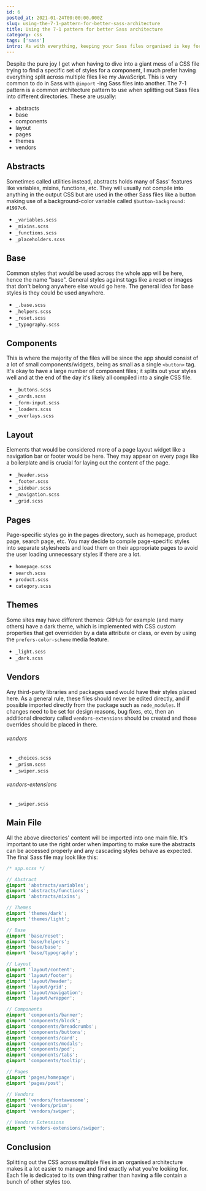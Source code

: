 ```yaml
---
id: 6
posted_at: 2021-01-24T00:00:00.000Z
slug: using-the-7-1-pattern-for-better-sass-architecture
title: Using the 7-1 pattern for better Sass architecture
category: css
tags: ['sass']
intro: As with everything, keeping your Sass files organised is key for easy and efficient working. The 7-1 pattern can help with this.
---
```


Despite the pure joy I get when having to dive into a giant mess of a CSS file trying to find a specific set of styles for a component, I much prefer having everything split across multiple files like my JavaScript. This is very common to do in Sass with `@import` -ing Sass files into another. The 7-1 pattern is a common architecture pattern to use when splitting out Sass files into different directories. These are usually:

- abstracts
- base
- components
- layout
- pages
- themes
- vendors

## Abstracts

Sometimes called utilities instead, abstracts holds many of Sass' features like variables, mixins, functions, etc. They will usually not compile into anything in the output CSS but are used in the other Sass files like a button making use of a background-color variable called `$button-background: #1997c6`.

- `_variables.scss`
- `_mixins.scss`
- `_functions.scss`
- `_placeholders.scss`

## Base

Common styles that would be used across the whole app will be here, hence the name "base". General styles against tags like a reset or images that don't belong anywhere else would go here. The general idea for base styles is they could be used anywhere.

- `_.base.scss`
- `_helpers.scss`
- `_reset.scss`
- `_typography.scss`

## Components

This is where the majority of the files will be since the app should consist of a lot of small components/widgets, being as small as a single `<button>` tag. It's okay to have a large number of component files; it splits out your styles well and at the end of the day it's likely all compiled into a single CSS file.

- `_buttons.scss`
- `_cards.scss`
- `_form-input.scss`
- `_loaders.scss`
- `_overlays.scss`

## Layout

Elements that would be considered more of a page layout widget like a navigation bar or footer would be here. They may appear on every page like a boilerplate and is crucial for laying out the content of the page.

- `_header.scss`
- `_footer.scss`
- `_sidebar.scss`
- `_navigation.scss`
- `_grid.scss`

## Pages

Page-specific styles go in the pages directory, such as homepage, product page, search page, etc. You may decide to compile page-specific styles into separate stylesheets and load them on their appropriate pages to avoid the user loading unnecessary styles if there are a lot.

- `homepage.scss`
- `search.scss`
- `product.scss`
- `category.scss`

## Themes

Some sites may have different themes: GitHub for example (and many others) have a dark theme, which is implemented with CSS custom properties that get overridden by a data attribute or class, or even by using the `prefers-color-scheme` media feature.

- `_light.scss`
- `_dark.scss`

## Vendors

Any third-party libraries and packages used would have their styles placed here. As a general rule, these files should never be edited directly, and if possible imported directly from the package such as `node_modules`. If changes need to be set for design reasons, bug fixes, etc, then an additional directory called `vendors-extensions` should be created and those overrides should be placed in there.

###### vendors

- `_choices.scss`
- `_prism.scss`
- `_swiper.scss`

###### vendors-extensions

- `_swiper.scss`

## Main File

All the above directories' content will be imported into one main file. It's important to use the right order when importing to make sure the abstracts can be accessed properly and any cascading styles behave as expected. The final Sass file may look like this:

```scss
/* app.scss */

// Abstract
@import 'abstracts/variables';
@import 'abstracts/functions';
@import 'abstracts/mixins';

// Themes
@import 'themes/dark';
@import 'themes/light';

// Base
@import 'base/reset';
@import 'base/helpers';
@import 'base/base';
@import 'base/typography';

// Layout
@import 'layout/content';
@import 'layout/footer';
@import 'layout/header';
@import 'layout/grid';
@import 'layout/navigation';
@import 'layout/wrapper';

// Components
@import 'components/banner';
@import 'components/block';
@import 'components/breadcrumbs';
@import 'components/buttons';
@import 'components/card';
@import 'components/modals';
@import 'components/pod';
@import 'components/tabs';
@import 'components/tooltip';

// Pages
@import 'pages/homepage';
@import 'pages/post';

// Vendors
@import 'vendors/fontawesome';
@import 'vendors/prism';
@import 'vendors/swiper';

// Vendors Extensions
@import 'vendors-extensions/swiper';
```

## Conclusion

Splitting out the CSS across multiple files in an organised architecture makes it a lot easier to manage and find exactly what you're looking for. Each file is dedicated to its own thing rather than having a file contain a bunch of other styles too.
